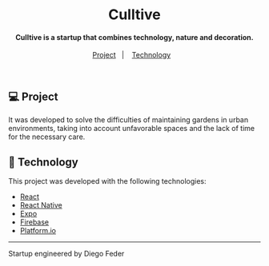 <h1 align="center">
    Culltive
</h1>

<h4 align="center">
  Culltive is a startup that combines technology, nature and decoration.
</h4>


<p align="center">
    <a href="#-Project">Project</a>&nbsp;&nbsp;&nbsp;|&nbsp;&nbsp;&nbsp;
    <a href="#rocket-Technology">Technology</a>&nbsp;&nbsp;&nbsp;
</p>

<br>

## 💻 Project

It was developed to solve the difficulties of maintaining gardens in urban environments, taking into account unfavorable spaces and the lack of time for the necessary care. 


## :rocket: Technology

This project was developed with the following technologies:

- [React](https://reactjs.org)
- [React Native](https://facebook.github.io/react-native/)
- [Expo](https://expo.io/)
- [Firebase](https://firebase.google.com/)
- [Platform.io](https://platformio.org/)


---
Startup engineered by Diego Feder
